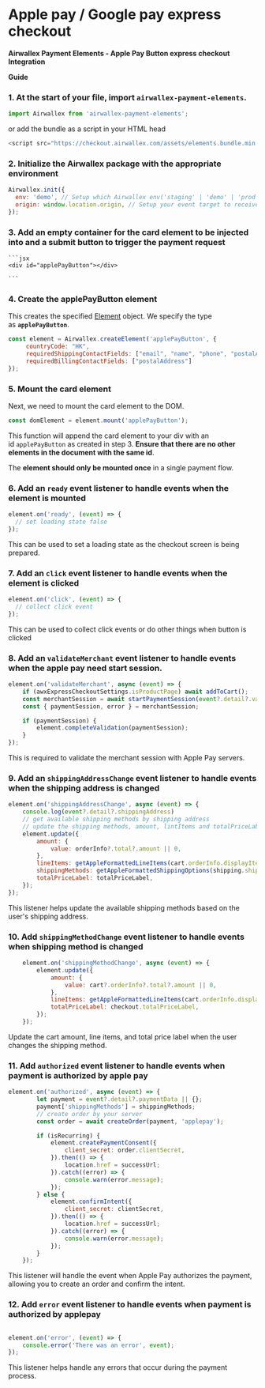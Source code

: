 # Apple pay / Google pay express checkout

**Airwallex Payment Elements - Apple Pay Button express checkout Integration**

**Guide**

### 1. At the start of your file, import `airwallex-payment-elements`.
```js
import Airwallex from 'airwallex-payment-elements';
```

or add the bundle as a script in your HTML head
```js
<script src="https://checkout.airwallex.com/assets/elements.bundle.min.js"></script>
```

### 2. Initialize the Airwallex package with the appropriate environment

```jsx
Airwallex.init({
  env: 'demo', // Setup which Airwallex env('staging' | 'demo' | 'prod') to integrate with
  origin: window.location.origin, // Setup your event target to receive the browser events message
});
```

### 3. **Add an empty container for the card element to be injected into and a submit button to trigger the payment request**
    
    ```jsx
    <div id="applePayButton"></div>
    
    ```
    
### 4. Create the applePayButton element

This creates the specified [Element](https://github.com/airwallex/airwallex-payment-demo/blob/master/docs#Element) object. We specify the type as **`applePayButton`**.

```jsx
const element = Airwallex.createElement('applePayButton', {
	 countryCode: "HK",
	 requiredShippingContactFields: ["email", "name", "phone", "postalAddress"],
	 requiredBillingContactFields: ["postalAddress"]
});
```

### 5. Mount the card element

Next, we need to mount the card element to the DOM.

```jsx
const domElement = element.mount('applePayButton');
```

This function will append the card element to your div with an id `applePayButton` as created in step 3. **Ensure that there are no other elements in the document with the same id**.

The **element should only be mounted once** in a single payment flow.

### 6. Add an `ready` event listener to handle events when the element is mounted

```jsx
element.on('ready', (event) => {
  // set loading state false
});
```

This can be used to set a loading state as the checkout screen is being prepared.

### 7. Add an `click` event listener to handle events when the element is clicked

```jsx
element.on('click', (event) => {
  // collect click event
});
```

This can be used to collect click events or do other things when button is clicked

### 8. Add an `validateMerchant` event listener to handle events when the apple pay need start session.

```jsx
element.on('validateMerchant', async (event) => {
	if (awxExpressCheckoutSettings.isProductPage) await addToCart();
	const merchantSession = await startPaymentSession(event?.detail?.validationURL);
	const { paymentSession, error } = merchantSession;

	if (paymentSession) {
		element.completeValidation(paymentSession);
	}
});
```

This is required to validate the merchant session with Apple Pay servers.

### 9. Add an `shippingAddressChange` event listener to handle events when the shipping address is changed

```jsx
element.on('shippingAddressChange', async (event) => {
	console.log(event?.detail?.shippingAddress)
	// get available shipping methods by shipping address
	// update the shipping methods, amount, lintItems and totalPriceLabel
    element.update({
		amount: {
			value: orderInfo?.total?.amount || 0,
		},
		lineItems: getAppleFormattedLineItems(cart.orderInfo.displayItems),
		shippingMethods: getAppleFormattedShippingOptions(shipping.shippingOptions),
		totalPriceLabel: totalPriceLabel,
	});
});
```

This listener helps update the available shipping methods based on the user's shipping address.

### 10. Add `shippingMethodChange` event listener to handle events when shipping method is changed

```jsx
	element.on('shippingMethodChange', async (event) => {
        element.update({
            amount: {
                value: cart?.orderInfo?.total?.amount || 0,
            },
            lineItems: getAppleFormattedLineItems(cart.orderInfo.displayItems),
            totalPriceLabel: checkout.totalPriceLabel,
        });
	});
```

Update the cart amount, line items, and total price label when the user changes the shipping method.

### 11. Add `authorized` event listener to handle events when payment is authorized by apple pay

```jsx
element.on('authorized', async (event) => {
		let payment = event?.detail?.paymentData || {};
		payment['shippingMethods'] = shippingMethods;
		// create order by your server
		const order = await createOrder(payment, 'applepay');

		if (isRecurring) {
            element.createPaymentConsent({
                client_secret: order.clientSecret,
            }).then(() => {
                location.href = successUrl;
            }).catch((error) => {
                console.warn(error.message);
            });
        } else {
            element.confirmIntent({
                client_secret: clientSecret,
            }).then(() => {
                location.href = successUrl;
            }).catch((error) => {
                console.warn(error.message);
            });
        }
	});
```

This listener will handle the event when Apple Pay authorizes the payment, allowing you to create an order and confirm the intent.

### 12. Add `error` event listener to handle events when payment is authorized by applepay

```jsx

element.on('error', (event) => {
	console.error('There was an error', event);
});
```

This listener helps handle any errors that occur during the payment process.